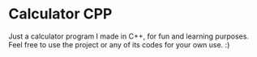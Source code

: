 # Calculator CPP
Just a calculator program I made in C++, for fun and learning purposes. Feel free to use the project or any of its codes for your own use. :)
